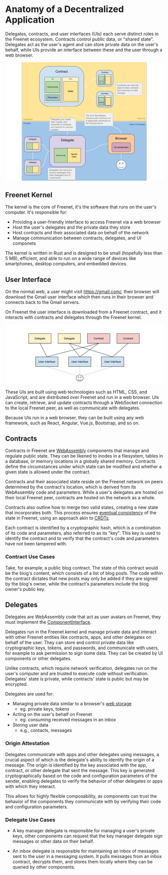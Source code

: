 # Anatomy of a Decentralized Application

Delegates, contracts, and user interfaces (UIs) each serve distinct roles in the
Freenet ecosystem. Contracts control public data, or "shared state". Delegates
act as the user's agent and can store private data on the user's behalf, while
UIs provide an interface between these and the user through a web browser.

![Architectural Primitives Diagram](components.svg)

## Freenet Kernel

The kernel is the core of Freenet, it's the software that runs on the user's
computer. It's responsible for:

* Providing a user-friendly interface to access Freenet via a web browser
* Host the user's delegates and the private data they store
* Host contracts and their associated data on behalf of the network
* Manage communication between contracts, delegates, and UI componets

The kernel is written in Rust and is designed to be small (hopefully less than 5
MB), efficient, and able to run on a wide range of devices like smartphones, desktop
computers, and embedded devices.

## User Interface

On the normal web, a user might visit https://gmail.com/, their browser
will download the Gmail user interface which then runs in their browser and connects
back to the Gmail servers. 

On Freenet the user interface is downloaded from a Freenet contract, and it
interacts with contracts and delegates through the Freenet kernel.

![Delegate, Contrat, and UI Diagram](ui_delegate_contract.svg)

These UIs are built using web technologies such as HTML, CSS, and JavaScript,
and are distributed over Freenet and run in a web browser. UIs can create,
retrieve, and update contracts through a WebSocket connection to the local
Freenet peer, as well as communicate with delegates. 

Because UIs run in a web browser, they can be built using any web framework,
such as React, Angular, Vue.js, Bootstrap, and so on. 


## Contracts

Contracts in Freenet are [WebAssembly](https://webassembly.org) components that
manage and regulate public state. They can be likened to inodes in a filesystem,
tables in a database, or memory locations in a globally shared memory. Contracts
define the circumstances under which state can be modified and whether a given
state is allowed under the contract.

Contracts and their associated state reside on the Freenet network on peers
determined by the contract's location, which is derived from its WebAssembly
code and parameters. While a user's delegates are hosted on their local Freenet
peer, contracts are hosted on the network as a whole.

Contracts also outline how to merge two valid states, creating a new state that
incorporates both. This process ensures [eventual
consistency](https://en.wikipedia.org/wiki/Eventual_consistency) of the state in
Freenet, using an approach akin to
[CRDTs](https://en.wikipedia.org/wiki/Conflict-free_replicated_data_type).

Each contract is identified by a cryptographic hash, which is a combination of
its code and parameters, also referred to as its "key". This key is used to
identify the contract and to verify that the contract's code and parameters have
not been tampered with.

### Contract Use Cases

Take, for example, a public blog contract. The state of this contract would be
the blog's content, which consists of a list of blog posts. The code within the
contract dictates that new posts may only be added if they are signed by the
blog's owner, while the contract's parameters include the blog owner's public
key.


## Delegates

Delegates are WebAssembly code that act as user avatars on Freenet, they
must implement the
[ComponentInterface](https://github.com/freenet/locutus/blob/f1c8075e173f171c17ffa8d08803b2c9aea4ddf3/crates/locutus-stdlib/src/component_interface.rs#L121).

Delegates run in the Freenet kernel and manage private data and interact with
other Freenet entities like contracts, apps, and other delegates on behalf of
the user. They can store and control private data like cryptographic keys,
tokens, and passwords, and communicate with users, for example to ask permission
to sign some data. They can be created by UI components or other delegates.

Unlike contracts, which require network verification, delegates run on the
user's computer and are trusted to execute code without verification. Delegates'
state is private, while contracts' state is public but may be encrypted.

Delegates are used for:
- Managing private data similar to a browser's [web
  storage](https://en.wikipedia.org/wiki/Web_storage)
  - eg. private keys, tokens
- Acting on the user's behalf on Freenet
  - eg. consuming received messages in an inbox
- Storing user data
  - e.g., contacts, messages

### Origin Attestation

Delegates communicate with apps and other delegates using messages, a crucial
aspect of which is the delegate's ability to identify the origin of a message.
The origin is identified by the key associated with the app, contract, or other
delegate that sent the message. This key is generated cryptographically based on
the code and configuration parameters of the sender, enabling delegates to
verify the behavior of other delegates or apps with which they interact.

This allows for highly flexible composability, as components can trust the
behavior of the components they communicate with by verifying their code and
configuration parameters.

### Delegate Use Cases

* A key manager delegate is responsible for managing a user's private keys,
  other components can request that the key manager delegate sign messages
  or other data on their behalf.

* An inbox delegate is responsible for maintaining an inbox of messages sent to
  the user in a messaging system. It pulls messages from an inbox contract,
  decrypts them, and stores them locally where they can be queried by other
  components.
